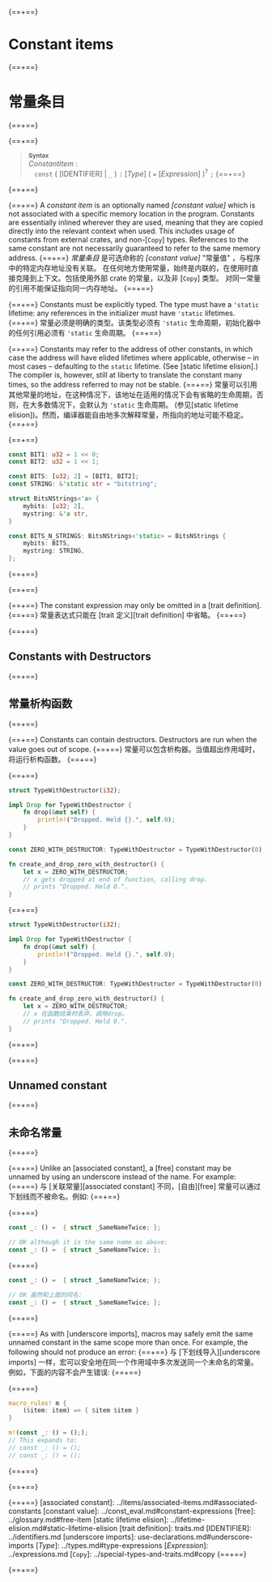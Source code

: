 {==+==}
# Constant items
{==+==}
# 常量条目
{==+==}


{==+==}
> **<sup>Syntax</sup>**\
> _ConstantItem_ :\
> &nbsp;&nbsp; `const` ( [IDENTIFIER] | `_` ) `:` [_Type_] ( `=` [_Expression_] )<sup>?</sup> `;`
{==+==}

{==+==}


{==+==}
A *constant item* is an optionally named _[constant value]_ which is not associated
with a specific memory location in the program. Constants are essentially inlined
wherever they are used, meaning that they are copied directly into the relevant
context when used. This includes usage of constants from external crates, and
non-[`Copy`] types. References to the same constant are not necessarily
guaranteed to refer to the same memory address.
{==+==}
*常量条目* 是可选命称的 _[constant value]_ "常量值" ，与程序中的特定内存地址没有关联。
在任何地方使用常量，始终是内联的，在使用时直接克隆到上下文。包括使用外部 crate 的常量，以及非 [`Copy`] 类型。
对同一常量的引用不能保证指向同一内存地址。
{==+==}


{==+==}
Constants must be explicitly typed. The type must have a `'static` lifetime: any
references in the initializer must have `'static` lifetimes.
{==+==}
常量必须是明确的类型。该类型必须有 `'static` 生命周期，初始化器中的任何引用必须有 `'static` 生命周期。
{==+==}


{==+==}
Constants may refer to the address of other constants, in which case the
address will have elided lifetimes where applicable, otherwise – in most cases
– defaulting to the `static` lifetime. (See [static lifetime
elision].) The compiler is, however, still at liberty to translate the constant
many times, so the address referred to may not be stable.
{==+==}
常量可以引用其他常量的地址，在这种情况下，该地址在适用的情况下会有省略的生命周期，否则，在大多数情况下，会默认为 `'static` 生命周期。
(参见[static lifetime elision])。然而，编译器能自由地多次解释常量，所指向的地址可能不稳定。
{==+==}


{==+==}
```rust
const BIT1: u32 = 1 << 0;
const BIT2: u32 = 1 << 1;

const BITS: [u32; 2] = [BIT1, BIT2];
const STRING: &'static str = "bitstring";

struct BitsNStrings<'a> {
    mybits: [u32; 2],
    mystring: &'a str,
}

const BITS_N_STRINGS: BitsNStrings<'static> = BitsNStrings {
    mybits: BITS,
    mystring: STRING,
};
```
{==+==}

{==+==}


{==+==}
The constant expression may only be omitted in a [trait definition].
{==+==}
常量表达式只能在 [trait 定义][trait definition] 中省略。
{==+==}


{==+==}
## Constants with Destructors
{==+==}
## 常量析构函数
{==+==}


{==+==}
Constants can contain destructors. Destructors are run when the value goes out
of scope.
{==+==}
常量可以包含析构器。当值超出作用域时，将运行析构函数。
{==+==}


{==+==}
```rust
struct TypeWithDestructor(i32);

impl Drop for TypeWithDestructor {
    fn drop(&mut self) {
        println!("Dropped. Held {}.", self.0);
    }
}

const ZERO_WITH_DESTRUCTOR: TypeWithDestructor = TypeWithDestructor(0);

fn create_and_drop_zero_with_destructor() {
    let x = ZERO_WITH_DESTRUCTOR;
    // x gets dropped at end of function, calling drop.
    // prints "Dropped. Held 0.".
}
```
{==+==}
```rust
struct TypeWithDestructor(i32);

impl Drop for TypeWithDestructor {
    fn drop(&mut self) {
        println!("Dropped. Held {}.", self.0);
    }
}

const ZERO_WITH_DESTRUCTOR: TypeWithDestructor = TypeWithDestructor(0);

fn create_and_drop_zero_with_destructor() {
    let x = ZERO_WITH_DESTRUCTOR;
    // x 在函数结束时丢弃，调用drop。
    // prints "Dropped. Held 0.".
}
```
{==+==}


{==+==}
## Unnamed constant
{==+==}
## 未命名常量
{==+==}


{==+==}
Unlike an [associated constant], a [free] constant may be unnamed by using
an underscore instead of the name. For example:
{==+==}
与 [关联常量][associated constant] 不同，[自由][free] 常量可以通过下划线而不被命名。例如:
{==+==}


{==+==}
```rust
const _: () =  { struct _SameNameTwice; };

// OK although it is the same name as above:
const _: () =  { struct _SameNameTwice; };
```
{==+==}
```rust
const _: () =  { struct _SameNameTwice; };

// OK 虽然和上面的同名:
const _: () =  { struct _SameNameTwice; };
```
{==+==}


{==+==}
As with [underscore imports], macros may safely emit the same unnamed constant in
the same scope more than once. For example, the following should not produce an error:
{==+==}
与 [下划线导入][underscore imports] 一样，宏可以安全地在同一个作用域中多次发送同一个未命名的常量。例如，下面的内容不会产生错误:
{==+==}


{==+==}
```rust
macro_rules! m {
    ($item: item) => { $item $item }
}

m!(const _: () = (););
// This expands to:
// const _: () = ();
// const _: () = ();
```
{==+==}

{==+==}


{==+==}
[associated constant]: ../items/associated-items.md#associated-constants
[constant value]: ../const_eval.md#constant-expressions
[free]: ../glossary.md#free-item
[static lifetime elision]: ../lifetime-elision.md#static-lifetime-elision
[trait definition]: traits.md
[IDENTIFIER]: ../identifiers.md
[underscore imports]: use-declarations.md#underscore-imports
[_Type_]: ../types.md#type-expressions
[_Expression_]: ../expressions.md
[`Copy`]: ../special-types-and-traits.md#copy
{==+==}

{==+==}